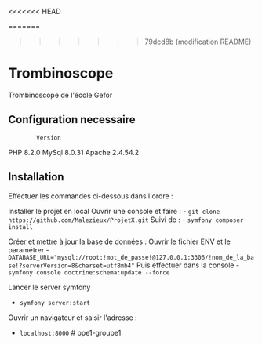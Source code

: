 <<<<<<< HEAD

=======
>>>>>>> 79dcd8b (modification README)
# Trombinoscope
Trombinoscope de l'école Gefor
## Configuration necessaire
            Version
PHP         8.2.0
MySql       8.0.31
Apache      2.4.54.2

## Installation

Effectuer les commandes ci-dessous dans l'ordre :

Installer le projet en local
    Ouvrir une console et faire :
    - `git clone https://github.com/Malezieux/ProjetX.git`
    Suivi de :
    - `symfony composer install`
  
Créer et mettre à jour la base de données :
    Ouvrir le fichier ENV et le paramétrer 
    - `DATABASE_URL="mysql://root:!mot_de_passe!@127.0.0.1:3306/!nom_de_la_base!?serverVersion=8&charset=utf8mb4"`
    Puis effectuer dans la console 
    - `symfony console doctrine:schema:update --force`
  
Lancer le server symfony
- `symfony server:start`
  
Ouvrir un navigateur et saisir l'adresse :
- `localhost:8000`
#   p p e 1 - g r o u p e 1  
 